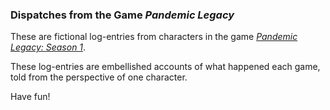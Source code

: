 ### Dispatches from the Game *Pandemic Legacy*

These are fictional log-entries from characters in the game [*Pandemic Legacy: Season 1*](https://boardgamegeek.com/boardgame/161936/pandemic-legacy-season-1).

These log-entries are embellished accounts of what happened each game, told from the perspective of one character.

Have fun!